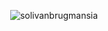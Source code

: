 <p align="center"> <img src="https://komarev.com/ghpvc/?username=solivanbrugmansia&label=　　SOLBLAZE　🦚🗝　　　&color=306328&style=flat" alt="solivanbrugmansia" />
